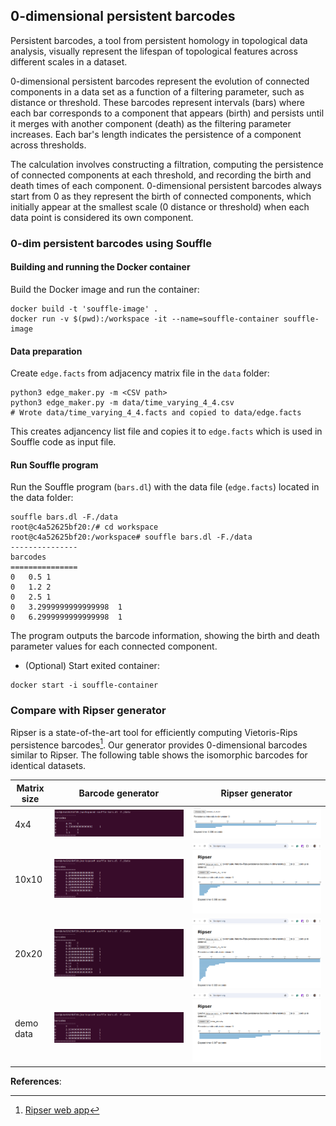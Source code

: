## 0-dimensional persistent barcodes
Persistent barcodes, a tool from persistent homology in topological data analysis, visually represent the lifespan of topological features across different scales in a dataset.

0-dimensional persistent barcodes represent the evolution of connected components in a data set as a function of a filtering parameter, such as distance or threshold. 
These barcodes represent intervals (bars) where each bar corresponds to a component that appears (birth) and persists until it merges with another component (death) as the filtering parameter increases. Each bar's length indicates the persistence of a component across thresholds.

The calculation involves constructing a filtration, computing the persistence of connected components at each threshold, and recording the birth and death times of each component. 0-dimensional persistent barcodes always start from 0 as they represent the birth of connected components, which initially appear at the smallest scale (0 distance or threshold) when each data point is considered its own component.


### 0-dim persistent barcodes using Souffle
#### Building and running the Docker container
Build the Docker image and run the container:
```shell
docker build -t 'souffle-image' .
docker run -v $(pwd):/workspace -it --name=souffle-container souffle-image
```
#### Data preparation
Create `edge.facts` from adjacency matrix file in the `data` folder:
```shell
python3 edge_maker.py -m <CSV path>
python3 edge_maker.py -m data/time_varying_4_4.csv
# Wrote data/time_varying_4_4.facts and copied to data/edge.facts
```
This creates adjancency list file and copies it to `edge.facts` which is used in Souffle code as input file.

#### Run Souffle program
Run the Souffle program (`bars.dl`) with the data file (`edge.facts`) located in the data folder:
```shell
souffle bars.dl -F./data
root@c4a52625bf20:/# cd workspace
root@c4a52625bf20:/workspace# souffle bars.dl -F./data
---------------
barcodes
===============
0	0.5	1
0	1.2	2
0	2.5	1
0	3.2999999999999998	1
0	6.2999999999999998	1
```
The program outputs the barcode information, showing the birth and death parameter values for each connected component.
- (Optional) Start exited container:
```shell
docker start -i souffle-container
```

### Compare with Ripser generator
Ripser is a state-of-the-art tool for efficiently computing Vietoris-Rips persistence barcodes[^tool].
Our generator provides 0-dimensional barcodes similar to Ripser. The following table shows the isomorphic
barcodes for identical datasets.

| Matrix size | Barcode generator                          | Ripser generator                                  |
|-------------|--------------------------------------------|---------------------------------------------------|
| 4x4         | ![4x4](screenshots/dataset_4_4_souffle.png)         | ![4x4](screenshots/dataset_4_4_ripser.png)         |
| 10x10       | ![10x10](screenshots/dataset_10_10_souffle.png)     | ![10x10](screenshots/dataset_10_10_ripser.png)     |
| 20x20       | ![20x20](screenshots/dataset_20_20_souffle.png)     | ![20x20](screenshots/dataset_20_20_ripser.png)     |
| demo data   | ![demo data](screenshots/demo_data_souffle.png)    | ![demo data](screenshots/demo_data_ripser.png)    |

**References**:

[^tool]: [Ripser web app](https://live.ripser.org/)